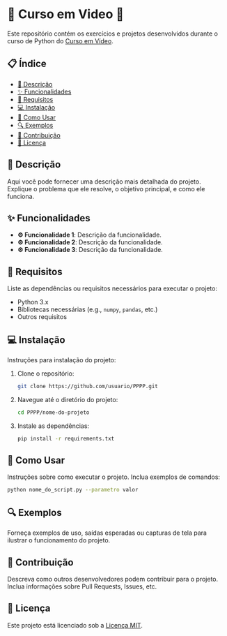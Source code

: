 
# 🎉 **Curso em Video** 🎉

Este repositório contém os exercícios e projetos desenvolvidos durante o curso de Python do [Curso em Vídeo](https://www.cursoemvideo.com/).

## 📋 **Índice**

- [📄 Descrição](#descrição)
- [✨ Funcionalidades](#funcionalidades)
- [🔧 Requisitos](#requisitos)
- [💻 Instalação](#instalação)
- [🚀 Como Usar](#como-usar)
- [🔍 Exemplos](#exemplos)
- [🤝 Contribuição](#contribuição)
- [📜 Licença](#licença)

## 📄 **Descrição**

Aqui você pode fornecer uma descrição mais detalhada do projeto. Explique o problema que ele resolve, o objetivo principal, e como ele funciona.

## ✨ **Funcionalidades**

- **⚙️ Funcionalidade 1**: Descrição da funcionalidade.
- **⚙️ Funcionalidade 2**: Descrição da funcionalidade.
- **⚙️ Funcionalidade 3**: Descrição da funcionalidade.

## 🔧 **Requisitos**

Liste as dependências ou requisitos necessários para executar o projeto:

- Python 3.x
- Bibliotecas necessárias (e.g., `numpy`, `pandas`, etc.)
- Outros requisitos

## 💻 **Instalação**

Instruções para instalação do projeto:

1. Clone o repositório:
   ```bash
   git clone https://github.com/usuario/PPPP.git
   ```
2. Navegue até o diretório do projeto:
   ```bash
   cd PPPP/nome-do-projeto
   ```
3. Instale as dependências:
   ```bash
   pip install -r requirements.txt
   ```

## 🚀 **Como Usar**

Instruções sobre como executar o projeto. Inclua exemplos de comandos:

```bash
python nome_do_script.py --parametro valor
```

## 🔍 **Exemplos**

Forneça exemplos de uso, saídas esperadas ou capturas de tela para ilustrar o funcionamento do projeto.

## 🤝 **Contribuição**

Descreva como outros desenvolvedores podem contribuir para o projeto. Inclua informações sobre Pull Requests, Issues, etc.

## 📜 **Licença**

Este projeto está licenciado sob a [Licença MIT](LICENSE). 
